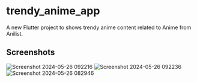 # trendy_anime_app

A new Flutter project to shows trendy anime content related to Anime from Anilist.

## Screenshots

![Screenshot 2024-05-26 092216](https://github.com/GisoreB/trendy_anime_app/assets/144854877/87df25b2-ef20-4871-99ae-9b9b9988e9eb)
![Screenshot 2024-05-26 092236](https://github.com/GisoreB/trendy_anime_app/assets/144854877/7ae0fae2-1bdd-47f5-819e-f56750ce932d)
![Screenshot 2024-05-26 082946](https://github.com/GisoreB/trendy_anime_app/assets/144854877/c54e7d81-2b92-4f4c-9305-296a7defc533)


